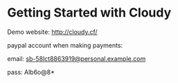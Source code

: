 # Getting Started with Cloudy

Demo website:   http://cloudy.cf/


paypal account when making payments:

email:    sb-58lct8863919@personal.example.com

pass:   Alb6o@8*
